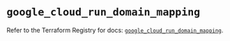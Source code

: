 # `google_cloud_run_domain_mapping`

Refer to the Terraform Registry for docs: [`google_cloud_run_domain_mapping`](https://registry.terraform.io/providers/drfaust92/google/4.16.4/docs/resources/cloud_run_domain_mapping).
